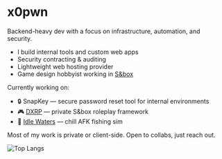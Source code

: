 # x0pwn

Backend-heavy dev with a focus on infrastructure, automation, and security.

- I build internal tools and custom web apps  
- Security contracting & auditing  
- Lightweight web hosting provider  
- Game design hobbyist working in [S&box](https://sbox.game/)

Currently working on:
- 🔒 SnapKey — secure password reset tool for internal environments  
- 🎮 [DXRP](https://sbox.game/dxura/rp/) — private S&box roleplay framework  
- 🎣 [Idle Waters](https://github.com/x0pwn/IdleWaters) — chill AFK fishing sim

Most of my work is private or client-side. Open to collabs, just reach out.

![Top Langs](https://github-readme-stats.vercel.app/api/top-langs/?username=x0pwn&layout=compact&theme=dark)

